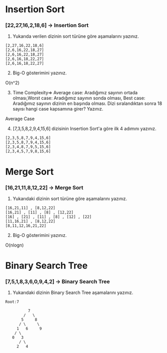# Insertion Sort

### [22,27,16,2,18,6] -> Insertion Sort

1. Yukarıda verilen dizinin sort türüne göre aşamalarını yazınız.
```
[2,27,16,22,18,6]
[2,6,16,22,18,27]
[2,6,16,22,18,27]
[2,6,16,18,22,27]
[2,6,16,18,22,27]
```

2. Big-O gösterimini yazınız.

O(n^2)

3. Time Complexity=> Average case: Aradığımız sayının ortada olması,Worst case: Aradığımız sayının sonda olması, Best case: Aradığımız sayının dizinin en başında olması. Dizi sıralandıktan sonra 18 sayısı hangi case kapsamına girer? Yazınız.

Average Case

4. [7,3,5,8,2,9,4,15,6] dizisinin Insertion Sort'a göre ilk 4 adımını yazınız.
```
[2,3,5,8,7,9,4,15,6]
[2,3,5,8,7,9,4,15,6]
[2,3,4,8,7,9,5,15,6]
[2,3,4,5,7,9,8,15,6]
```


# Merge Sort

### [16,21,11,8,12,22] -> Merge Sort

1. Yukarıdaki dizinin sort türüne göre aşamalarını yazınız.
```
[16,21,11] , [8,12,22] 
[16,21] , [11] , [8] , [12,22]
[16] , [21] , [11] , [8] , [12] , [22] 
[11,16,21] , [8,12,22] 
[8,11,12,16,21,22]
```

2. Big-O gösterimini yazınız.

O(nlogn)

# Binary Search Tree

### [7,5,1,8,3,6,0,9,4,2] -> Binary Search Tree 

1. Yukarıdaki dizinin Binary Search Tree aşamalarını yazınız.
```
Root:7

          7
        /   \
       5     8
      / \     \
     1   6     9
    / \
   0   3
      / \
     2   4
```
 